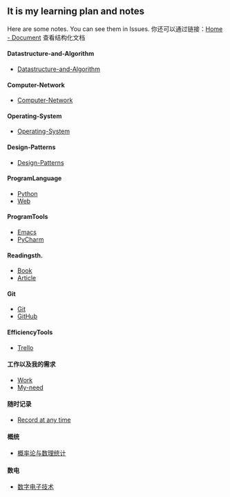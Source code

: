 ## It is my learning plan and notes

 Here are some notes.
 You can see them in Issues.
 你还可以通过链接：[Home - Document](https://www.yidajiabei.xyz/Learninglist/#/) 查看结构化文档

#### Datastructure-and-Algorithm
* [Datastructure-and-Algorithm](https://github.com/Gaotianhe/Readinglist/labels/Datastructure-and-Algorithm)

#### Computer-Network
* [Computer-Network](https://github.com/Gaotianhe/Readinglist/labels/Computer-Network)

#### Operating-System
* [Operating-System](https://github.com/Gaotianhe/Readinglist/labels/Operating-System)

#### Design-Patterns

* [Design-Patterns](https://github.com/Gaotianhe/Readinglist/labels/Design-Patterns)

#### ProgramLanguage
* [Python](https://github.com/Gaotianhe/Readinglist/labels/Python)
* [Web](https://github.com/Gaotianhe/Readinglist/labels/Web)

#### ProgramTools
* [Emacs](https://github.com/Gaotianhe/Readinglist/labels/Emacs)
* [PyCharm](https://github.com/Gaotianhe/Readinglist/labels/PyCharm)

#### Readingsth.
* [Book](https://github.com/Gaotianhe/Readinglist/labels/Book)
* [Article](https://github.com/Gaotianhe/Readinglist/labels/Article)

#### Git
* [Git](https://github.com/Gaotianhe/Readinglist/labels/Git)
* [GitHub](https://github.com/Gaotianhe/Readinglist/labels/GitHub)

#### EfficiencyTools
* [Trello](https://github.com/Gaotianhe/Readinglist/labels/Trello)

#### 工作以及我的需求
* [Work](https://github.com/Gaotianhe/Readinglist/labels/Work)
* [My-need](https://github.com/Gaotianhe/Readinglist/labels/My-need)

#### 随时记录
* [Record at any time](https://github.com/Gaotianhe/Readinglist/labels/Record%20at%20any%20time)

#### 概统
* [概率论与数理统计](https://github.com/Gaotianhe/Learninglist/labels/%E6%A6%82%E7%BB%9F)

#### 数电
* [数字电子技术](https://github.com/Gaotianhe/Learninglist/labels/%E6%95%B0%E7%94%B5)